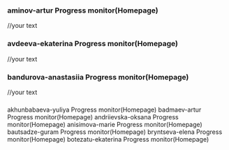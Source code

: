 ### aminov-artur	Progress monitor(Homepage)
//your text

### avdeeva-ekaterina	Progress monitor(Homepage)
//your text

### bandurova-anastasiia	Progress monitor(Homepage)
//your text

### 
akhunbabaeva-yuliya	Progress monitor(Homepage)
badmaev-artur	Progress monitor(Homepage)
andriievska-oksana	Progress monitor(Homepage)
anisimova-marie	Progress monitor(Homepage)
bautsadze-guram	Progress monitor(Homepage)
bryntseva-elena	Progress monitor(Homepage)
botezatu-ekaterina	Progress monitor(Homepage)
